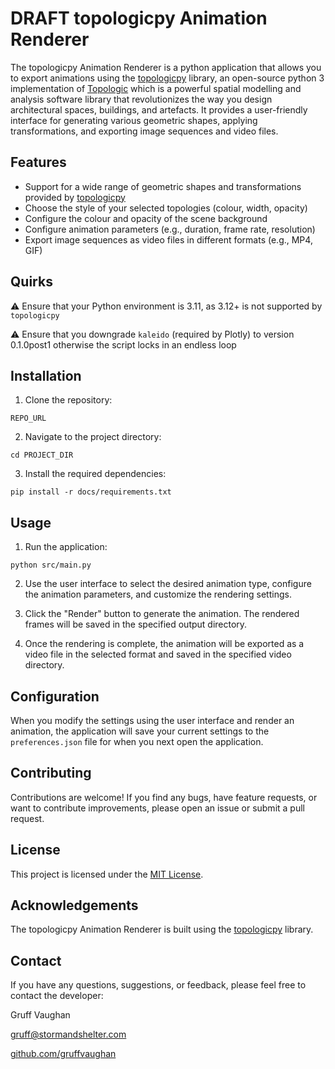 # DRAFT topologicpy Animation Renderer

The topologicpy Animation Renderer is a python application that allows you to export animations using the [topologicpy](https://pypi.org/project/topologicpy/) library, an open-source python 3 implementation of [Topologic](https://topologic.app/) which is a powerful spatial modelling and analysis software library that revolutionizes the way you design architectural spaces, buildings, and artefacts. It provides a user-friendly interface for generating various geometric shapes, applying transformations, and exporting image sequences and video files.

## Features

- Support for a wide range of geometric shapes and transformations provided by [topologicpy](https://pypi.org/project/topologicpy/)
- Choose the style of your selected topologies (colour, width, opacity)
- Configure the colour and opacity of the scene background
- Configure animation parameters (e.g., duration, frame rate, resolution)
- Export image sequences as video files in different formats (e.g., MP4, GIF)

## Quirks

⚠️ Ensure that your Python environment is 3.11, as 3.12+ is not supported by `topologicpy`

⚠️ Ensure that you downgrade `kaleido` (required by Plotly) to version 0.1.0post1 otherwise the script locks in an endless loop

## Installation

1. Clone the repository:

```
REPO_URL
```

2. Navigate to the project directory:

```
cd PROJECT_DIR
```

3. Install the required dependencies:

```
pip install -r docs/requirements.txt
```

## Usage

1. Run the application:

```
python src/main.py
```

2. Use the user interface to select the desired animation type, configure the animation parameters, and customize the rendering settings.

3. Click the "Render" button to generate the animation. The rendered frames will be saved in the specified output directory.

4. Once the rendering is complete, the animation will be exported as a video file in the selected format and saved in the specified video directory.

## Configuration

When you modify the settings using the user interface and render an animation, the application will save your current settings to the `preferences.json` file for when you next open the application.

## Contributing

Contributions are welcome! If you find any bugs, have feature requests, or want to contribute improvements, please open an issue or submit a pull request.

## License

This project is licensed under the [MIT License](LICENSE).

## Acknowledgements

The topologicpy Animation Renderer is built using the [topologicpy](https://pypi.org/project/topologicpy/) library.

## Contact

If you have any questions, suggestions, or feedback, please feel free to contact the developer:

Gruff Vaughan

[gruff@stormandshelter.com](gruff@stormandshelter.com)

[github.com/gruffvaughan](https://github.com/gruffvaughan)

